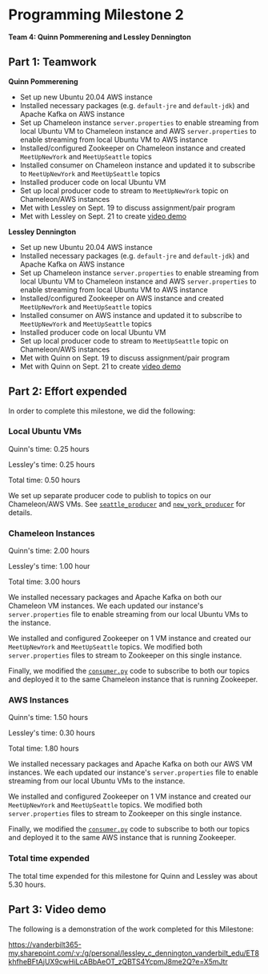 # Programming Milestone 2

__Team 4: Quinn Pommerening and Lessley Dennington__

## Part 1: Teamwork

__Quinn Pommerening__

* Set up new Ubuntu 20.04 AWS instance
* Installed necessary packages (e.g. `default-jre` and `default-jdk`) and Apache
Kafka on AWS instance
* Set up Chameleon instance `server.properties` to enable streaming from local
Ubuntu VM to Chameleon instance and AWS `server.properties` to enable streaming
from local Ubuntu VM to AWS instance
* Installed/configured Zookeeper on Chameleon instance and created
 `MeetUpNewYork` and `MeetUpSeattle` topics
* Installed consumer on Chameleon instance and updated it to subscribe to
 `MeetUpNewYork` and `MeetUpSeattle` topics
* Installed producer code on local Ubuntu VM
* Set up local producer code to stream to `MeetUpNewYork` topic
on Chameleon/AWS instances
* Met with Lessley on Sept. 19 to discuss assignment/pair program
* Met with Lessley on Sept. 21 to create [video demo](#part-3-video-demo)

__Lessley Dennington__

* Set up new Ubuntu 20.04 AWS instance
* Installed necessary packages (e.g. `default-jre` and `default-jdk`) and Apache
Kafka on AWS instance
* Set up Chameleon instance `server.properties` to enable streaming from local
Ubuntu VM to Chameleon instance and AWS `server.properties` to enable streaming
from local Ubuntu VM to AWS instance
* Installed/configured Zookeeper on AWS instance and created
 `MeetUpNewYork` and `MeetUpSeattle` topics
* Installed consumer on AWS instance and updated it to subscribe to
 `MeetUpNewYork` and `MeetUpSeattle` topics
* Installed producer code on local Ubuntu VM
* Set up local producer code to stream to `MeetUpSeattle` topic
on Chameleon/AWS instances
* Met with Quinn on Sept. 19 to discuss assignment/pair program
* Met with Quinn on Sept. 21 to create [video demo](#part-3-video-demo)

## Part 2: Effort expended

In order to complete this milestone, we did the following:

### Local Ubuntu VMs

Quinn's time: 0.25 hours

Lessley's time: 0.25 hours

Total time: 0.50 hours

We set up separate producer code to publish to topics on our
Chameleon/AWS VMs. See [`seattle_producer`](src/seattle_producer.py) and
[`new_york_producer`](src/new_york_producer.py) for details.

### Chameleon Instances

Quinn's time: 2.00 hours

Lessley's time: 1.00 hour

Total time: 3.00 hours

We installed necessary packages and Apache Kafka on both our Chameleon VM instances.
We each updated our instance's `server.properties` file to enable streaming from
our local Ubuntu VMs to the instance.

We installed and configured Zookeeper on 1 VM instance and created
our `MeetUpNewYork` and `MeetUpSeattle` topics. We modified both
`server.properties` files to stream to Zookeeper on this single instance.

Finally, we modified the [`consumer.py`](src/consumer.py) code to subscribe to
both our topics and deployed it to the same Chameleon instance that is running
Zookeeper.

### AWS Instances

Quinn's time: 1.50 hours

Lessley's time: 0.30 hours

Total time: 1.80 hours

We installed necessary packages and Apache Kafka on both our AWS VM instances.
We each updated our instance's `server.properties` file to enable streaming from
our local Ubuntu VMs to the instance.

We installed and configured Zookeeper on 1 VM instance and created
our `MeetUpNewYork` and `MeetUpSeattle` topics. We modified both
`server.properties` files to stream to Zookeeper on this single instance.

Finally, we modified the [`consumer.py`](src/consumer.py) code to subscribe to
both our topics and deployed it to the same AWS instance that is running
Zookeeper.

### Total time expended

The total time expended for this milestone for Quinn and Lessley was about 5.30 hours.

## Part 3: Video demo

The following is a demonstration of the work completed for this Milestone:

https://vanderbilt365-my.sharepoint.com/:v:/g/personal/lessley_c_dennington_vanderbilt_edu/ET8khfheBFtAjUX9cwHiLcABbAeOT_zQBTS4YcpmJ8me2Q?e=X5mJtr
